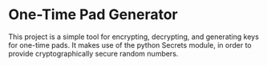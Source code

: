 # One-Time Pad Generator
This project is a simple tool for encrypting, decrypting, and generating keys for one-time pads.
It makes use of the python Secrets module, in order to provide cryptographically secure random numbers.
